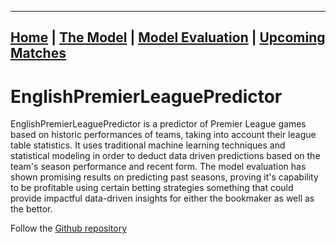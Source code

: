 ________________________________________________________________________________________________________________________________

## [Home](https://elasticalist.github.io/Home/ "EnglishPremierLeaguePredictor Home page") | [The Model](https://elasticalist.github.io/Model/ "Learn more about the model") | [Model Evaluation](https://elasticalist.github.io/Evaluation/ "Past season performance of the model") | [Upcoming Matches](https://elasticalist.github.io/Upcoming/ "The predictions of the upcoming matches") 

# EnglishPremierLeaguePredictor

EnglishPremierLeaguePredictor is a predictor of Premier League games based on historic performances of teams, taking into account their league table statistics. It uses traditional machine learning techniques and statistical modeling in order to deduct data driven predictions based on the team's season performance and recent form. The model evaluation has shown promising results on predicting past seasons, proving it's capability to be profitable using certain betting strategies something that could provide impactful data-driven insights for either the bookmaker as well as the bettor.

Follow the [Github repository](https://github.com/nickpadd/EnglishPremierLeaguePredictor "The predictions of the upcoming matches") 



